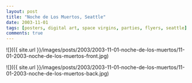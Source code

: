```yaml
---
layout: post
title: "Noche de Los Muertos, Seattle"
date: 2003-11-01
tags: [posters, digital art, space virgins, parties, flyers, seattle]
comments: true
---
```

![]({{ site.url }}/images/posts/2003/2003-11-01-noche-de-los-muertos/11-01-2003-noche-de-los-muertos-front.jpg)

![]({{ site.url }}/images/posts/2003/2003-11-01-noche-de-los-muertos/11-01-2003-noche-de-los-muertos-back.jpg)
